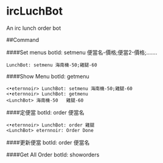 ircLuchBot
==========

An irc lunch order bot

##Command

####Set menus
botId: setmenu 便當名-價格;便當2-價格;.......

```
LunchBot: setmenu 海南機-50;雞腿-60 
```
####Show Menu
botId: getmenu
```
<•eternnoir> LunchBot: setmenu 海南機-50;雞腿-60 
<•eternnoir> LunchBot: getmenu
<LunchBot> 海南機-50   雞腿-60
```

####定便當
botId: order 便當名
```
<•eternnoir> LunchBot: order 雞腿
<LunchBot> eternnoir: Order Done
```

####更新便當
botId: order 便當名

####Get All Order
botId: showorders
